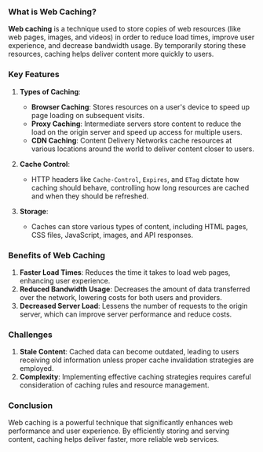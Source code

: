### What is Web Caching?

**Web caching** is a technique used to store copies of web resources (like web pages, images, and videos) in order to reduce load times, improve user experience, and decrease bandwidth usage. By temporarily storing these resources, caching helps deliver content more quickly to users.

### Key Features

1. **Types of Caching**:
   - **Browser Caching**: Stores resources on a user's device to speed up page loading on subsequent visits.
   - **Proxy Caching**: Intermediate servers store content to reduce the load on the origin server and speed up access for multiple users.
   - **CDN Caching**: Content Delivery Networks cache resources at various locations around the world to deliver content closer to users.

2. **Cache Control**:
   - HTTP headers like `Cache-Control`, `Expires`, and `ETag` dictate how caching should behave, controlling how long resources are cached and when they should be refreshed.

3. **Storage**:
   - Caches can store various types of content, including HTML pages, CSS files, JavaScript, images, and API responses.

### Benefits of Web Caching

1. **Faster Load Times**: Reduces the time it takes to load web pages, enhancing user experience.
2. **Reduced Bandwidth Usage**: Decreases the amount of data transferred over the network, lowering costs for both users and providers.
3. **Decreased Server Load**: Lessens the number of requests to the origin server, which can improve server performance and reduce costs.

### Challenges

1. **Stale Content**: Cached data can become outdated, leading to users receiving old information unless proper cache invalidation strategies are employed.
2. **Complexity**: Implementing effective caching strategies requires careful consideration of caching rules and resource management.

### Conclusion

Web caching is a powerful technique that significantly enhances web performance and user experience. By efficiently storing and serving content, caching helps deliver faster, more reliable web services.